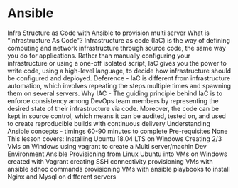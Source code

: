 # Ansible
Infra Structure as Code with Ansible to provision multi server
What is “Infrastructure As Code”?
Infrastructure as code (IaC) is the way of defining computing and network infrastructure through source code, the same way you do for applications. Rather than manually configuring your infrastructure or using a one-off isolated script, IaC gives you the power to write code, using a high-level language, to decide how infrastructure should be configured and deployed.
Deference - IaC is different from infrastructure automation, which involves repeating the steps multiple times and spawning them on several servers.
Why IAC - The guiding principle behind IaC is to enforce consistency among DevOps team members by representing the desired state of their infrastructure via code. Moreover, the code can be kept in source control, which means it can be audited, tested on, and used to create reproducible builds with continuous delivery
Understanding Ansible concepts - timings 60-90 minutes to complete
Pre-requisites
None
This lesson covers:
Installing Ubuntu 18.04 LTS on Windows 
Creating 2/3 VMs on Windows using vagrant to create a Multi server/machin Dev Environment
Ansible Provisioning from Linux Ubuntu into VMs on Windows created with Vagrant 
creating SSH connectivity 
provisioning VMs with ansible adhoc commands
provisioning VMs with ansible playbooks to install Nginx and Mysql on different servers 
